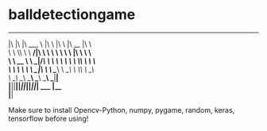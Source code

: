 # balldetectiongame
 ___  ___  _______   ___       ___       ________  ___       
|\  \|\  \|\  ___ \ |\  \     |\  \     |\   __  \|\  \      
\ \  \\\  \ \   __/|\ \  \    \ \  \    \ \  \|\  \ \  \     
 \ \   __  \ \  \_|/_\ \  \    \ \  \    \ \  \\\  \ \  \    
  \ \  \ \  \ \  \_|\ \ \  \____\ \  \____\ \  \\\  \ \__\   
   \ \__\ \__\ \_______\ \_______\ \_______\ \_______\|__|   
    \|__|\|__|\|_______|\|_______|\|_______|\|_______|   ___ 
                                                        |\__\
                                                        \|__|
                                                             

Make sure to install Opencv-Python, numpy, pygame, random, keras, tensorflow before using!
